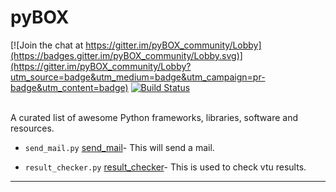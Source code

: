 # pyBOX

[![Join the chat at https://gitter.im/pyBOX_community/Lobby](https://badges.gitter.im/pyBOX_community/Lobby.svg)](https://gitter.im/pyBOX_community/Lobby?utm_source=badge&utm_medium=badge&utm_campaign=pr-badge&utm_content=badge)
[![Build
Status](https://travis-ci.org/virtualvector/pyBOX.svg?branch=master)](https://travis-ci.org/virtualvector/pyBOX)
 
</br>A curated list of awesome Python frameworks, libraries, software and resources.

- `send_mail.py` [send_mail](https://github.com/virtualvector/pyBOX/blob/master/general/send_mail.py)- This will send a mail.

- `result_checker.py` [result_checker](https://github.com/virtualvector/pyBOX/blob/master/general/resutl_checker.py)- This is used to check vtu results.



- - -


